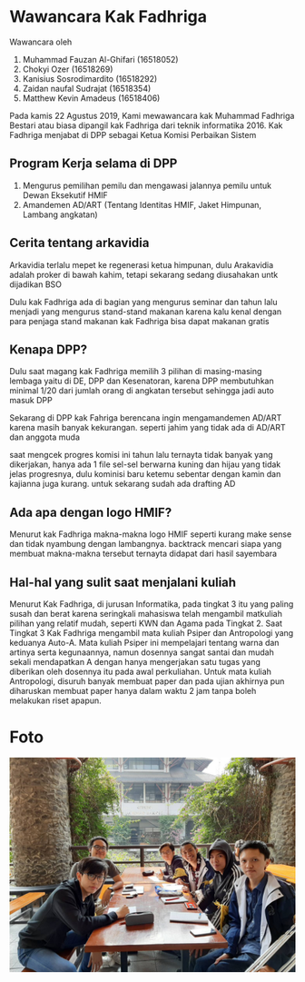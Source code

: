 # Wawancara Kak Fadhriga

Wawancara oleh
1. Muhammad Fauzan Al-Ghifari (16518052)
2. Chokyi Ozer (16518269)
3. Kanisius Sosrodimardito (16518292)
4. Zaidan naufal Sudrajat (16518354)
5. Matthew Kevin Amadeus (16518406)

Pada kamis 22 Agustus 2019, Kami mewawancara kak Muhammad Fadhriga Bestari atau biasa dipangil kak Fadhriga dari teknik informatika 2016. Kak Fadhriga menjabat di DPP sebagai Ketua Komisi Perbaikan Sistem

## Program Kerja selama di DPP
1. Mengurus pemilihan pemilu dan mengawasi jalannya pemilu untuk Dewan Eksekutif HMIF
2. Amandemen AD/ART (Tentang Identitas HMIF, Jaket Himpunan, Lambang angkatan)


## Cerita tentang arkavidia
Arkavidia terlalu mepet ke regenerasi ketua himpunan, dulu Arakavidia adalah proker di bawah kahim, tetapi sekarang sedang diusahakan untk dijadikan BSO

Dulu kak Fadhriga ada di bagian yang mengurus seminar dan tahun lalu menjadi yang mengurus stand-stand makanan karena kalu kenal dengan para penjaga stand makanan kak Fadhriga bisa dapat makanan gratis

## Kenapa DPP?
Dulu saat magang kak Fadhriga memilih 3 pilihan di masing-masing lembaga yaitu di DE, DPP dan Kesenatoran, karena DPP membutuhkan minimal 1/20 dari jumlah orang di angkatan tersebut sehingga jadi auto masuk DPP

Sekarang di DPP kak Fahriga berencana ingin mengamandemen AD/ART karena masih banyak kekurangan. seperti jahim yang tidak ada di AD/ART dan anggota muda

saat mengcek progres komisi ini tahun lalu ternayta tidak banyak yang dikerjakan, hanya ada 1 file sel-sel berwarna kuning dan hijau yang tidak jelas progresnya, dulu kominisi baru ketemu sebentar dengan kamin dan kajianna juga kurang. untuk sekarang sudah ada drafting AD

## Ada apa dengan logo HMIF?
Menurut kak Fadhriga makna-makna logo HMIF seperti kurang make sense dan tidak nyambung dengan lambangnya. backtrack mencari siapa yang membuat makna-makna tersebut ternayta didapat dari hasil sayembara

## Hal-hal yang sulit saat menjalani kuliah
Menurut Kak Fadhriga, di jurusan Informatika, pada tingkat 3 itu yang paling susah dan berat karena seringkali mahasiswa telah mengambil matkuliah pilihan yang relatif mudah, seperti KWN dan Agama pada Tingkat 2. Saat Tingkat 3 Kak Fadhriga mengambil mata kuliah Psiper dan Antropologi yang keduanya Auto-A. Mata kuliah Psiper ini mempelajari tentang warna dan artinya serta kegunaannya, namun dosennya sangat santai dan mudah sekali mendapatkan A dengan hanya mengerjakan satu tugas yang diberikan oleh dosennya itu pada awal perkuliahan. Untuk mata kuliah Antropologi, disuruh banyak membuat paper dan pada ujian akhirnya pun diharuskan membuat paper hanya dalam waktu 2 jam tanpa boleh melakukan riset apapun.

# Foto
![foto](./16518052-16518269-16518292-16518354-16518406.jpg)
